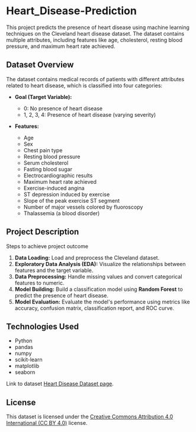 # Heart_Disease-Prediction

This project predicts the presence of heart disease using machine learning techniques on the Cleveland heart disease dataset. The dataset contains multiple attributes, including features like age, cholesterol, resting blood pressure, and maximum heart rate achieved.

## Dataset Overview

The dataset contains medical records of patients with different attributes related to heart disease, which is classified into four categories:

- **Goal (Target Variable):**
  - 0: No presence of heart disease
  - 1, 2, 3, 4: Presence of heart disease (varying severity)

- **Features:**
  - Age
  - Sex
  - Chest pain type
  - Resting blood pressure
  - Serum cholesterol
  - Fasting blood sugar
  - Electrocardiographic results
  - Maximum heart rate achieved
  - Exercise-induced angina
  - ST depression induced by exercise
  - Slope of the peak exercise ST segment
  - Number of major vessels colored by fluoroscopy
  - Thalassemia (a blood disorder)

## Project Description

Steps to achieve project outcome

1. **Data Loading:** Load and preprocess the Cleveland dataset.
2. **Exploratory Data Analysis (EDA):** Visualize the relationships between features and the target variable.
3. **Data Preprocessing:** Handle missing values and convert categorical features to numeric.
4. **Model Building:** Build a classification model using **Random Forest** to predict the presence of heart disease.
5. **Model Evaluation:** Evaluate the model's performance using metrics like accuracy, confusion matrix, classification report, and ROC curve.

## Technologies Used

- Python
- pandas
- numpy
- scikit-learn
- matplotlib
- seaborn

Link to dataset [Heart Disease Dataset page](https://archive.ics.uci.edu/dataset/45/heart+disease).

## License

This dataset is licensed under the [Creative Commons Attribution 4.0 International (CC BY 4.0)](https://creativecommons.org/licenses/by/4.0/) license.
